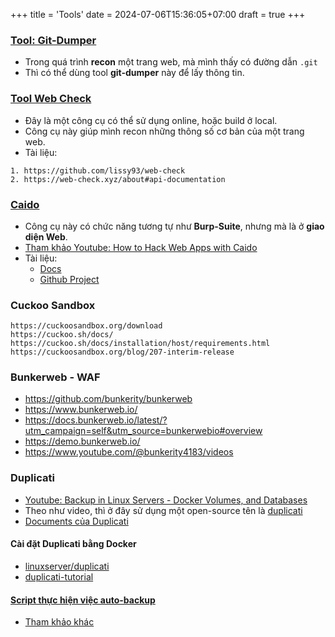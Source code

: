 +++
title = 'Tools'
date = 2024-07-06T15:36:05+07:00
draft = true
+++

### [Tool: Git-Dumper](https://github.com/arthaud/git-dumper)
- Trong quá trình **recon** một trang web, mà mình thấy có đường dẫn `.git`
- Thì có thể dùng tool **git-dumper** này để lấy thông tin.

### [Tool Web Check](https://web-check.xyz/)
- Đây là một công cụ có thể sử dụng online, hoặc build ở local.
- Công cụ này giúp mình recon những thông số cơ bản của một trang web.
- Tài liệu:
```
1. https://github.com/lissy93/web-check
2. https://web-check.xyz/about#api-documentation
```

### [Caido](https://caido.io/)
- Công cụ này có chức năng tương tự như **Burp-Suite**, nhưng mà là ở **giao diện Web**.
- [Tham khảo Youtube: How to Hack Web Apps with Caido](https://www.youtube.com/watch?v=5Di0VVK9JiQ&list=WL&index=2)
- Tài liệu:
	- [Docs](https://docs.caido.io/)
	- [Github Project](https://github.com/caido)

### Cuckoo Sandbox
```
https://cuckoosandbox.org/download
https://cuckoo.sh/docs/
https://cuckoo.sh/docs/installation/host/requirements.html
https://cuckoosandbox.org/blog/207-interim-release
```

### Bunkerweb - WAF
- https://github.com/bunkerity/bunkerweb
- https://www.bunkerweb.io/
- https://docs.bunkerweb.io/latest/?utm_campaign=self&utm_source=bunkerwebio#overview
- https://demo.bunkerweb.io/
- https://www.youtube.com/@bunkerity4183/videos

### Duplicati
- [Youtube: Backup in Linux Servers - Docker Volumes, and Databases](https://www.youtube.com/watch?v=JoA6Bezgk1c&list=WL&index=107)
- Theo như video, thì ở đây sử dụng một open-source tên là [duplicati](https://www.duplicati.com/download)
- [Documents của Duplicati](https://duplicati.readthedocs.io/en/latest/01-introduction/)
#### Cài đặt Duplicati bằng Docker
- [linuxserver/duplicati](https://docs.linuxserver.io/images/docker-duplicati)
- [duplicati-tutorial](https://github.com/christianlempa/videos/tree/main/duplicati-tutorial)
#### [Script thực hiện việc auto-backup](https://github.com/ChristianLempa/scripts/tree/main/db-container-backup)
- [Tham khảo khác](https://www.youtube.com/watch?v=wvsi3QilNQ8)









